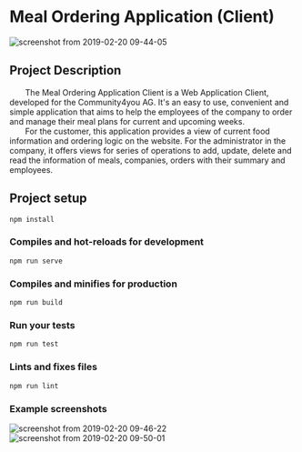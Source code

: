 # Meal Ordering Application (Client) 

![screenshot from 2019-02-20 09-44-05](https://user-images.githubusercontent.com/16364918/53086943-585bd500-3506-11e9-9189-a75492741fce.png)

## Project Description 

&nbsp;&nbsp;&nbsp;&nbsp;&nbsp;&nbsp; The Meal Ordering Application Client is a Web Application Client, developed for the Community4you AG. It's an easy to use, convenient and simple application that aims to help the employees of the company to order and manage their meal plans for current and upcoming weeks.   
&nbsp;&nbsp;&nbsp;&nbsp;&nbsp;&nbsp; For the customer, this application provides a view of current food information and ordering logic on the website. For the administrator in the company, it offers views for series of operations to add, update, delete and read the information of meals, companies, orders with their summary and employees.

## Project setup
```
npm install
```

### Compiles and hot-reloads for development
```
npm run serve
```

### Compiles and minifies for production
```
npm run build
```

### Run your tests
```
npm run test
```

### Lints and fixes files
```
npm run lint
```
### Example screenshots

![screenshot from 2019-02-20 09-46-22](https://user-images.githubusercontent.com/16364918/53086941-585bd500-3506-11e9-8231-627f40074a3a.png)
![screenshot from 2019-02-20 09-50-01](https://user-images.githubusercontent.com/16364918/53087497-a3c2b300-3507-11e9-8521-153e2d0a09b6.png)

